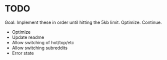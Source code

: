 # TODO

Goal: Implement these in order until hitting the 5kb limit. Optimize. Continue.

* Optimize
* Update readme
* Allow switching of hot/top/etc
* Allow switching subreddits
* Error state
